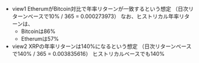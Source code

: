 - view1
    EtherumがBitcoin対比で年率リターンが一致するという想定
    （日次リターンベースで10% / 365 = 0.000273973）
    なお、ヒストリカル年率リターンは、
    - Bitcoinは86%
    - Etherumは57%
- view2
    XRPの年率リターンは140%になるという想定
    （日次リターンベースで140% / 365 = 0.003835616）
    ヒストリカルベースでも140%